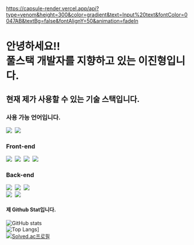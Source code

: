 https://capsule-render.vercel.app/api?type=venom&height=300&color=gradient&text=Input%20text&fontColor=0047AB&textBg=false&fontAlignY=50&animation=fadeIn
<h1>안녕하세요!!<br>풀스택 개발자를 지향하고 있는 이진형입니다.</h2>

<h2>현재 제가 사용할 수 있는 기술 스택입니다.</h2>

<h3>사용 가능 언어입니다.</h3>
<div align="left">
  <img src="https://img.shields.io/badge/java-007396?style=for-the-badge&logo=java&logoColor=white" />&nbsp
  <img src="https://img.shields.io/badge/c++-00599C?style=for-the-badge&logo=c%2B%2B&logoColor=white" />
</div>
<h3>Front-end</h3> 
<div align="left">
  <img src="https://img.shields.io/badge/react-20232a.svg?style=for-the-badge&logo=react&logoColor=61DAFB" />&nbsp
  <img src="https://img.shields.io/badge/javascript-F7DF1E.svg?style=for-the-badge&logo=javascript&logoColor=20232a" />&nbsp
  <img src="https://img.shields.io/badge/html5-E34F26.svg?style=for-the-badge&logo=html5&logoColor=white" />&nbsp
  <img src="https://img.shields.io/badge/vue.js-4FC08D?style=for-the-badge&logo=vue.js&logoColor=white"> 
</div>

<h3>Back-end</h3>
<div align="left">
  <img src="https://img.shields.io/badge/spring-6DB33F?style=for-the-badge&logo=spring&logoColor=white" />&nbsp 
  <img src="https://img.shields.io/badge/MySQL-4479A1?style=for-the-badge&logo=MySQL&logoColor=white" />&nbsp
  <img src="https://img.shields.io/badge/springboot-6DB33F?style=for-the-badge&logo=springboot&logoColor=white" />&nbsp
</div>
<div align="left">
  <img src="https://img.shields.io/badge/github-181717?style=for-the-badge&logo=github&logoColor=white" />&nbsp
  <img src="https://img.shields.io/badge/git-F05032?style=for-the-badge&logo=git&logoColor=white" />&nbsp
</div>
<h4>제 Github Stat입니다.</h4>

![GitHub stats](https://github-readme-stats.vercel.app/api?username=Jinnyzinny&show_icons=true&theme=radical)
<br>
![Top Langs](https://github-readme-stats.vercel.app/api/top-langs/?username=Jinnyzinny)]
<br>
[![Solved.ac프로필](http://mazassumnida.wtf/api/v2/generate_badge?boj=ddocdoli)](https://solved.ac/ddocdoli)
